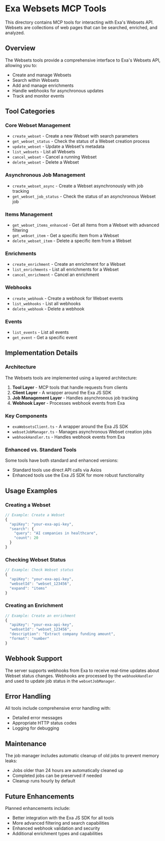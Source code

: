 # Exa Websets MCP Tools

This directory contains MCP tools for interacting with Exa's Websets API. Websets are collections of web pages that can be searched, enriched, and analyzed.

## Overview

The Websets tools provide a comprehensive interface to Exa's Websets API, allowing you to:

- Create and manage Websets
- Search within Websets
- Add and manage enrichments
- Handle webhooks for asynchronous updates
- Track and monitor events

## Tool Categories

### Core Webset Management

- `create_webset` - Create a new Webset with search parameters
- `get_webset_status` - Check the status of a Webset creation process
- `update_webset` - Update a Webset's metadata
- `list_websets` - List all Websets
- `cancel_webset` - Cancel a running Webset
- `delete_webset` - Delete a Webset

### Asynchronous Job Management

- `create_webset_async` - Create a Webset asynchronously with job tracking
- `get_webset_job_status` - Check the status of an asynchronous Webset job

### Items Management

- `get_webset_items_enhanced` - Get all items from a Webset with advanced filtering
- `get_webset_item` - Get a specific item from a Webset
- `delete_webset_item` - Delete a specific item from a Webset

### Enrichments

- `create_enrichment` - Create an enrichment for a Webset
- `list_enrichments` - List all enrichments for a Webset
- `cancel_enrichment` - Cancel an enrichment

### Webhooks

- `create_webhook` - Create a webhook for Webset events
- `list_webhooks` - List all webhooks
- `delete_webhook` - Delete a webhook

### Events

- `list_events` - List all events
- `get_event` - Get a specific event

## Implementation Details

### Architecture

The Websets tools are implemented using a layered architecture:

1. **Tool Layer** - MCP tools that handle requests from clients
2. **Client Layer** - A wrapper around the Exa JS SDK
3. **Job Management Layer** - Handles asynchronous job tracking
4. **Webhook Layer** - Processes webhook events from Exa

### Key Components

- `exaWebsetsClient.ts` - A wrapper around the Exa JS SDK
- `websetJobManager.ts` - Manages asynchronous Webset creation jobs
- `webhookHandler.ts` - Handles webhook events from Exa

### Enhanced vs. Standard Tools

Some tools have both standard and enhanced versions:

- Standard tools use direct API calls via Axios
- Enhanced tools use the Exa JS SDK for more robust functionality

## Usage Examples

### Creating a Webset

```javascript
// Example: Create a Webset
{
  "apiKey": "your-exa-api-key",
  "search": {
    "query": "AI companies in healthcare",
    "count": 20
  }
}
```

### Checking Webset Status

```javascript
// Example: Check Webset status
{
  "apiKey": "your-exa-api-key",
  "websetId": "webset_123456",
  "expand": "items"
}
```

### Creating an Enrichment

```javascript
// Example: Create an enrichment
{
  "apiKey": "your-exa-api-key",
  "websetId": "webset_123456",
  "description": "Extract company funding amount",
  "format": "number"
}
```

## Webhook Support

The server supports webhooks from Exa to receive real-time updates about Webset status changes. Webhooks are processed by the `webhookHandler` and used to update job status in the `websetJobManager`.

## Error Handling

All tools include comprehensive error handling with:

- Detailed error messages
- Appropriate HTTP status codes
- Logging for debugging

## Maintenance

The job manager includes automatic cleanup of old jobs to prevent memory leaks:

- Jobs older than 24 hours are automatically cleaned up
- Completed jobs can be preserved if needed
- Cleanup runs hourly by default

## Future Enhancements

Planned enhancements include:

- Better integration with the Exa JS SDK for all tools
- More advanced filtering and search capabilities
- Enhanced webhook validation and security
- Additional enrichment types and capabilities
